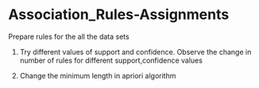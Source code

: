 # Association_Rules-Assignments


Prepare rules for the all the data sets

1. Try different values of support and confidence. Observe the change in number of rules for different support,confidence values

2. Change the minimum length in apriori algorithm
